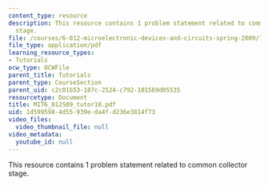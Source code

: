 ```yaml
---
content_type: resource
description: This resource contains 1 problem statement related to common collector
  stage.
file: /courses/6-012-microelectronic-devices-and-circuits-spring-2009/1d5995984d55939eda4fd236e3814f73_MIT6_012S09_tutor10.pdf
file_type: application/pdf
learning_resource_types:
- Tutorials
ocw_type: OCWFile
parent_title: Tutorials
parent_type: CourseSection
parent_uid: c2c01b53-187c-2524-c792-101569d05535
resourcetype: Document
title: MIT6_012S09_tutor10.pdf
uid: 1d599598-4d55-939e-da4f-d236e3814f73
video_files:
  video_thumbnail_file: null
video_metadata:
  youtube_id: null
---
```

This resource contains 1 problem statement related to common collector stage.

